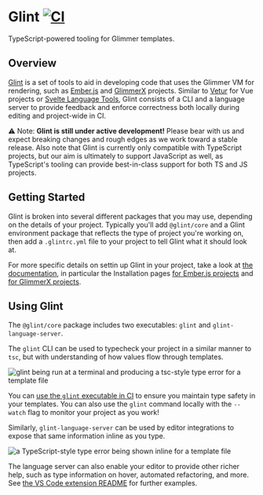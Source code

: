 # Glint [![CI](https://github.com/typed-ember/glint/workflows/CI/badge.svg)](https://github.com/typed-ember/glint/actions?query=workflow%3ACI)

TypeScript-powered tooling for Glimmer templates.

## Overview

[Glint] is a set of tools to aid in developing code that uses the Glimmer VM for rendering, such as [Ember.js] and [GlimmerX] projects. Similar to [Vetur] for Vue projects or [Svelte Language Tools], Glint consists of a CLI and a language server to provide feedback and enforce correctness both locally during editing and project-wide in CI.

⚠️ Note: **Glint is still under active development!** Please bear with us and expect breaking changes and rough edges as we work toward a stable release. Also note that Glint is currently only compatible with TypeScript projects, but our aim is ultimately to support JavaScript as well, as TypeScript's tooling can provide best-in-class support for both TS and JS projects.

[glint]: https://typed-ember.gitbook.io/glint
[ember.js]: https://www.emberjs.com
[glimmerx]: https://github.com/glimmerjs/glimmer-experimental
[vetur]: https://github.com/vuejs/vetur
[svelte language tools]: https://github.com/sveltejs/language-tools

## Getting Started

Glint is broken into several different packages that you may use, depending on the details of your project. Typically you'll add `@glint/core` and a Glint environment package that reflects the type of project you're working on, then add a `.glintrc.yml` file to your project to tell Glint what it should look at.

For more specific details on settin up Glint in your project, take a look at [the documentation], in particular the Installation pages [for Ember.js projects] and [for GlimmerX projects].

[the documentation]: https://typed-ember.gitbook.io/glint
[for ember.js projects]: https://typed-ember.gitbook.io/glint/using-glint/ember/installation
[for glimmerx projects]: https://typed-ember.gitbook.io/glint/using-glint/glimmerx/installation

## Using Glint

The `@glint/core` package includes two executables: `glint` and `glint-language-server`.

The `glint` CLI can be used to typecheck your project in a similar manner to `tsc`, but with understanding of how values flow through templates.

![glint being run at a terminal and producing a tsc-style type error for a template file](https://user-images.githubusercontent.com/108688/111076577-1d61db00-84ed-11eb-876a-e5b504758d11.png)

You can [use the `glint` executable in CI][using-glint] to ensure you maintain type safety in your templates. You can also use the `glint` command locally with the `--watch` flag to monitor your project as you work!

Similarly, `glint-language-server` can be used by editor integrations to expose that same information inline as you type.

![a TypeScript-style type error being shown inline for a template file](https://user-images.githubusercontent.com/108688/111076679-995c2300-84ed-11eb-934a-3a29f21be89a.png)

The language server can also enable your editor to provide other richer help, such as type information on hover, automated refactoring, and more. See [the VS Code extension README](packages/vscode) for further examples.

[using-glint]: https://typed-ember.gitbook.io/glint/getting-started#using-glint
